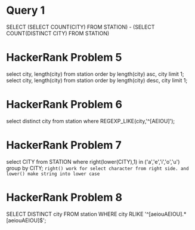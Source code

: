 # Query 1
SELECT (SELECT COUNT(CITY) FROM STATION) - (SELECT COUNT(DISTINCT CITY) FROM STATION)
# HackerRank Problem 5
select city, length(city) from station order by length(city) asc, city limit 1;
select city, length(city) from station order by length(city) desc, city limit 1;
# HackerRank Problem 6
select distinct city from station where REGEXP_LIKE(city,'^[AEIOU]');
# HackerRank Problem 7
select CITY from STATION where right(lower(CITY),1) in ('a','e','i','o','u') group by CITY;
``right() work for select character from right side. and lower() make string into lower case``
# HackerRank Problem 8
SELECT DISTINCT city FROM station WHERE city RLIKE '^[aeiouAEIOU].*[aeiouAEIOU]$';